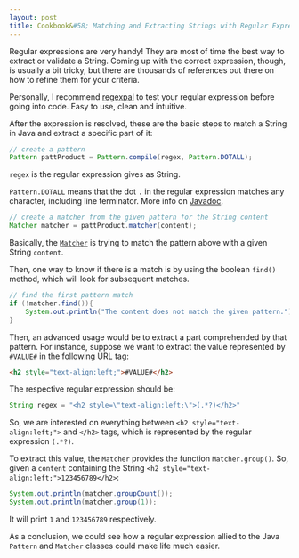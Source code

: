 ```yaml
---
layout: post
title: Cookbook&#58; Matching and Extracting Strings with Regular Expression
---
```


Regular expressions are very handy! They are most of time the best way to extract or validate a String.
Coming up with the correct expression, though, is usually a bit tricky, but there are thousands of references out there on how to refine them for your criteria.

Personally, I recommend [regexpal](http://regexpal.com/) to test your regular expression before going into code. Easy to use, clean and intuitive.

After the expression is resolved, these are the basic steps to match a String in Java and extract a specific part of it:

```java
// create a pattern
Pattern pattProduct = Pattern.compile(regex, Pattern.DOTALL);
```

`regex` is the regular expression gives as String.

`Pattern.DOTALL` means that the dot `.` in the regular expression matches any character, including line terminator.
More info on [Javadoc](http://docs.oracle.com/javase/7/docs/api/java/util/regex/Pattern.html).

```java
// create a matcher from the given pattern for the String content
Matcher matcher = pattProduct.matcher(content);
```

Basically, the [`Matcher`](http://docs.oracle.com/javase/7/docs/api/java/util/regex/Matcher.html) is trying to match the pattern above with a given String `content`.

Then, one way to know if there is a match is by using the boolean `find()` method, which will look for subsequent matches.

```java
// find the first pattern match
if (!matcher.find()){
	System.out.println("The content does not match the given pattern.");
}
```

Then, an advanced usage would be to extract a part comprehended by that pattern.
For instance, suppose we want to extract the value represented by `#VALUE#` in the following URL tag:

```html
<h2 style="text-align:left;">#VALUE#</h2>
```

The respective regular expression should be:

```java
String regex = "<h2 style=\"text-align:left;\">(.*?)</h2>"
```

So, we are interested on everything between `<h2 style="text-align:left;">` and `</h2>` tags, which is represented by the regular expression `(.*?)`.

To extract this value, the `Matcher` provides the function `Matcher.group()`.
So, given a `content` containing the String `<h2 style="text-align:left;">123456789</h2>`:

```java
System.out.println(matcher.groupCount());
System.out.println(matcher.group(1));
```

It will print `1` and `123456789` respectively.

As a conclusion, we could see how a regular expression allied to the Java `Pattern` and `Matcher` classes could make life much easier.